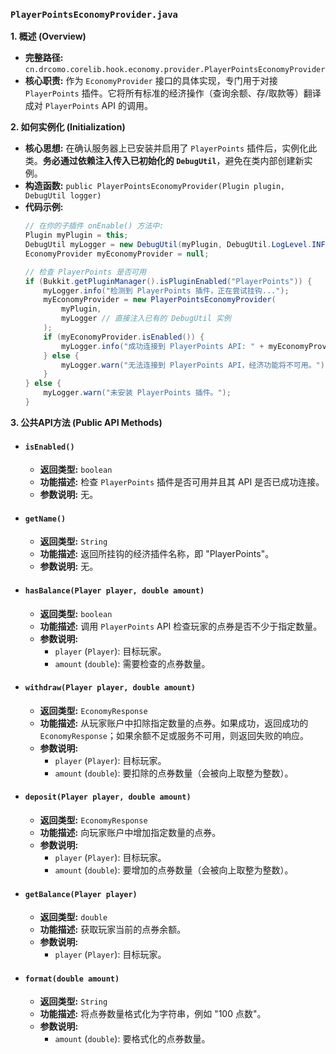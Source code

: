 ### `PlayerPointsEconomyProvider.java`

**1. 概述 (Overview)**

  * **完整路径:** `cn.drcomo.corelib.hook.economy.provider.PlayerPointsEconomyProvider`
  * **核心职责:** 作为 `EconomyProvider` 接口的具体实现，专门用于对接 `PlayerPoints` 插件。它将所有标准的经济操作（查询余额、存/取款等）翻译成对 `PlayerPoints` API 的调用。

**2. 如何实例化 (Initialization)**

  * **核心思想:** 在确认服务器上已安装并启用了 `PlayerPoints` 插件后，实例化此类。**务必通过依赖注入传入已初始化的 `DebugUtil`**，避免在类内部创建新实例。
  * **构造函数:** `public PlayerPointsEconomyProvider(Plugin plugin, DebugUtil logger)`
  * **代码示例:**
    ```java
    // 在你的子插件 onEnable() 方法中:
    Plugin myPlugin = this;
    DebugUtil myLogger = new DebugUtil(myPlugin, DebugUtil.LogLevel.INFO);
    EconomyProvider myEconomyProvider = null;

    // 检查 PlayerPoints 是否可用
    if (Bukkit.getPluginManager().isPluginEnabled("PlayerPoints")) {
        myLogger.info("检测到 PlayerPoints 插件，正在尝试挂钩...");
        myEconomyProvider = new PlayerPointsEconomyProvider(
            myPlugin,
            myLogger // 直接注入已有的 DebugUtil 实例
        );
        if (myEconomyProvider.isEnabled()) {
            myLogger.info("成功连接到 PlayerPoints API: " + myEconomyProvider.getName());
        } else {
            myLogger.warn("无法连接到 PlayerPoints API，经济功能将不可用。");
        }
    } else {
        myLogger.warn("未安装 PlayerPoints 插件。");
    }
    ```

**3. 公共API方法 (Public API Methods)**

  * #### `isEnabled()`

      * **返回类型:** `boolean`
      * **功能描述:** 检查 `PlayerPoints` 插件是否可用并且其 API 是否已成功连接。
      * **参数说明:** 无。

  * #### `getName()`

      * **返回类型:** `String`
      * **功能描述:** 返回所挂钩的经济插件名称，即 "PlayerPoints"。
      * **参数说明:** 无。

  * #### `hasBalance(Player player, double amount)`

      * **返回类型:** `boolean`
      * **功能描述:** 调用 `PlayerPoints` API 检查玩家的点券是否不少于指定数量。
      * **参数说明:**
          * `player` (`Player`): 目标玩家。
          * `amount` (`double`): 需要检查的点券数量。

  * #### `withdraw(Player player, double amount)`

      * **返回类型:** `EconomyResponse`
      * **功能描述:** 从玩家账户中扣除指定数量的点券。如果成功，返回成功的 `EconomyResponse`；如果余额不足或服务不可用，则返回失败的响应。
      * **参数说明:**
          * `player` (`Player`): 目标玩家。
          * `amount` (`double`): 要扣除的点券数量（会被向上取整为整数）。

  * #### `deposit(Player player, double amount)`

      * **返回类型:** `EconomyResponse`
      * **功能描述:** 向玩家账户中增加指定数量的点券。
      * **参数说明:**
          * `player` (`Player`): 目标玩家。
          * `amount` (`double`): 要增加的点券数量（会被向上取整为整数）。

  * #### `getBalance(Player player)`

      * **返回类型:** `double`
      * **功能描述:** 获取玩家当前的点券余额。
      * **参数说明:**
          * `player` (`Player`): 目标玩家。

  * #### `format(double amount)`

      * **返回类型:** `String`
      * **功能描述:** 将点券数量格式化为字符串，例如 "100 点数"。
      * **参数说明:**
          * `amount` (`double`): 要格式化的点券数量。

